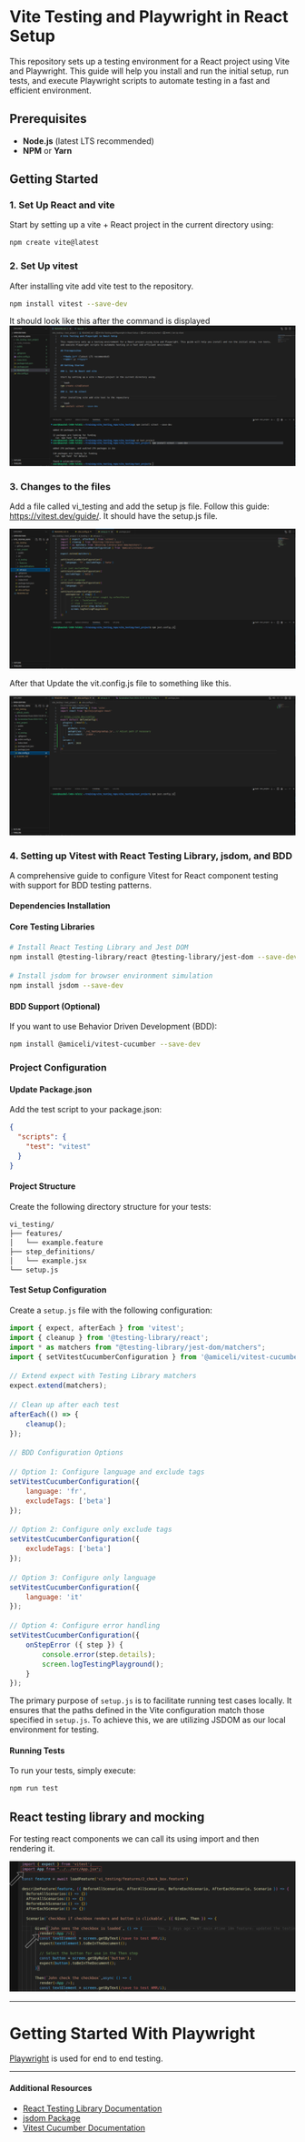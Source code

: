 # Vite Testing and Playwright in React Setup

This repository sets up a testing environment for a React project using Vite and Playwright. This guide will help you install and run the initial setup, run tests, and execute Playwright scripts to automate testing in a fast and efficient environment.

## Prerequisites

- **Node.js** (latest LTS recommended)
- **NPM** or **Yarn**

## Getting Started

### 1. Set Up React and vite

Start by setting up a vite + React project in the current directory using:

```bash
npm create vite@latest
```
### 2. Set Up vitest

After installing vite add vite test to the repository.

```bash
npm install vitest --save-dev
```
 It should look like this after the command is displayed
![alt text](<github_assets/Screenshot from 2024-10-29 12-36-02.png>)


### 3. Changes to the files

Add a file called vi_testing and add the setup js file. Follow this guide: https://vitest.dev/guide/. It should have the setup.js file.

![alt text](<github_assets/Screenshot from 2024-10-29 13-16-15.png>)

After that Update the vit.config.js file to something like this.

![alt text](<github_assets/Screenshot from 2024-10-29 13-18-12.png>)


### 4. Setting up Vitest with React Testing Library, jsdom, and BDD

A comprehensive guide to configure Vitest for React component testing with support for BDD testing patterns.

#### Dependencies Installation

#### Core Testing Libraries
```bash
# Install React Testing Library and Jest DOM
npm install @testing-library/react @testing-library/jest-dom --save-dev

# Install jsdom for browser environment simulation
npm install jsdom --save-dev
```

#### BDD Support (Optional)
If you want to use Behavior Driven Development (BDD):
```bash
npm install @amiceli/vitest-cucumber --save-dev
```

### Project Configuration

#### Update Package.json
Add the test script to your package.json:
```json
{
  "scripts": {
    "test": "vitest"
  }
}
```

#### Project Structure
Create the following directory structure for your tests:
```
vi_testing/
├── features/
│   └── example.feature
├── step_definitions/
│   └── example.jsx
└── setup.js
```

#### Test Setup Configuration
Create a `setup.js` file with the following configuration:

```javascript
import { expect, afterEach } from 'vitest';
import { cleanup } from '@testing-library/react';
import * as matchers from "@testing-library/jest-dom/matchers";
import { setVitestCucumberConfiguration } from '@amiceli/vitest-cucumber';

// Extend expect with Testing Library matchers
expect.extend(matchers);

// Clean up after each test
afterEach(() => {
    cleanup();
});

// BDD Configuration Options

// Option 1: Configure language and exclude tags
setVitestCucumberConfiguration({
    language: 'fr',
    excludeTags: ['beta']
});

// Option 2: Configure only exclude tags
setVitestCucumberConfiguration({
    excludeTags: ['beta']
});

// Option 3: Configure only language
setVitestCucumberConfiguration({
    language: 'it'
});

// Option 4: Configure error handling
setVitestCucumberConfiguration({ 
    onStepError ({ step }) {
        console.error(step.details);
        screen.logTestingPlayground();
    }
});
```

The primary purpose of `setup.js` is to facilitate running test cases locally. It ensures that the paths defined in the Vite configuration match those specified in `setup.js`. To achieve this, we are utilizing JSDOM as our local environment for testing.


#### Running Tests
To run your tests, simply execute:
```bash
npm run test
```

## React testing library and mocking

For testing react components we can call its using import and then rendering it.

![alt text](<github_assets/Untitled Diagram.drawio.png>)


---


# Getting Started With Playwright

[Playwright](https://playwright.dev/docs/intro) is used for end to end testing.

---
#### Additional Resources

- [React Testing Library Documentation](https://testing-library.com/docs/react-testing-library/intro/)
- [jsdom Package](https://www.npmjs.com/package/jsdom)
- [Vitest Cucumber Documentation](https://vitest-cucumber.miceli.click/install)
